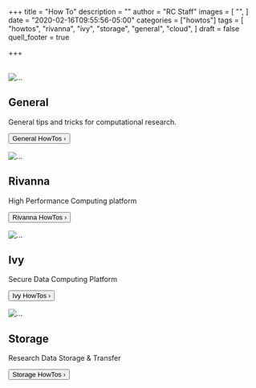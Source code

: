 +++
title = "How To"
description = ""
author = "RC Staff"
images = [
  "",
]
date = "2020-02-16T09:55:56-05:00"
categories = ["howtos"]
tags = [
  "howtos",
  "rivanna",
  "ivy",
  "storage",
  "general",
  "cloud",
]
draft = false
quell_footer = true

+++

<div class="card-group" style="margin-top:2rem;">
  <div class="card mb-3" style="max-width: 400px;">
    <div class="row">
      <div class="col-md-4">
        <img src="/images/faq/general.png" class="card-img" alt="...">
      </div>
      <div class="col-md-8">
        <div class="card-body">
          <h2 class="card-title">General</h2>
          <p class="card-text">General tips and tricks for computational research.</p>
          <div style="margin-bottom:1rem;">
            <a href="/userinfo/howtos/general/overview"><button class="btn btn-sm btn-primary">General HowTos &rsaquo;</button></a>
          </div>
        </div>
      </div>
    </div>
  </div>
  <div class="card mb-3" style="max-width: 400px;">
    <div class="row">
      <div class="col-md-4">
        <img src="/images/faq/rivanna.png" class="card-img" alt="...">
      </div>
      <div class="col-md-8">
        <div class="card-body">
          <h2 class="card-title">Rivanna</h2>
          <p class="card-text">High Performance Computing platform</p>
          <div style="margin-bottom:1rem;">
            <a href="/userinfo/howtos/rivanna/overview"><button class="btn btn-sm btn-primary">Rivanna HowTos &rsaquo;</button></a>
          </div>
        </div>
      </div>
    </div>
  </div>
</div>
<div class="card-group">
  <div class="card mb-3" style="max-width: 400px;">
    <div class="row">
      <div class="col-md-4">
        <img src="/images/faq/ivy.png" class="card-img" alt="...">
      </div>
      <div class="col-md-8">
        <div class="card-body">
          <h2 class="card-title">Ivy</h2>
          <p class="card-text">Secure Data Computing Platform</p>
          <div style="margin-bottom:1rem;">
            <a href="/userinfo/howtos/ivy/overview"><button class="btn btn-sm btn-primary">Ivy HowTos &rsaquo;</button></a>
          </div>
        </div>
      </div>
    </div>
  </div>
  <div class="card mb-3" style="max-width: 400px;">
    <div class="row">
      <div class="col-md-4">
        <img src="/images/faq/storage.png" class="card-img" alt="...">
      </div>
      <div class="col-md-8">
        <div class="card-body">
          <h2 class="card-title">Storage</h2>
          <p class="card-text">Research Data Storage & Transfer</p>
          <div style="margin-bottom:1rem;">
            <a href="/userinfo/howtos/storage/overview"><button class="btn btn-sm btn-primary">Storage HowTos &rsaquo;</button></a>
          </div>
        </div>
      </div>
    </div>
  </div>

</div>
